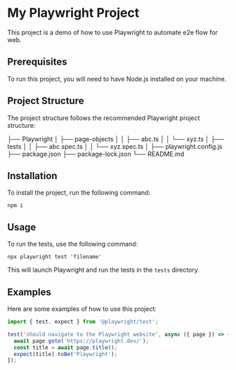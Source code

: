 
# My Playwright Project

This project is a demo of how to use Playwright to automate e2e flow for web.

## Prerequisites

To run this project, you will need to have Node.js 
installed on your machine.

## Project Structure
The project structure follows the recommended Playwright project structure:

├── Playwright
│   ├── page-objects
│   │   ├── abc.ts 
│   │   └── xyz.ts
│   ├── tests
│   │   ├── abc.spec.ts
│   │   └── xyz.spec.ts
│   ├── playwright.config.js
├── package.json
├── package-lock.json
└── README.md


## Installation

To install the project, run the following command:

```
npm i

```

## Usage

To run the tests, use the following command:

```
npx playwright test 'filename'
```

This will launch Playwright and run the tests in the `tests` directory.

## Examples

Here are some examples of how to use this project:

```typescript
import { test, expect } from '@playwright/test';

test('should navigate to the Playwright website', async ({ page }) => {
  await page.goto('https://playwright.dev/');
  const title = await page.title();
  expect(title).toBe('Playwright');
});
